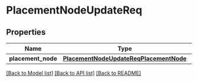 # PlacementNodeUpdateReq

## Properties
Name | Type | Description | Notes
------------ | ------------- | ------------- | -------------
**placement_node** | [**PlacementNodeUpdateReqPlacementNode**](PlacementNodeUpdateReqPlacementNode.md) |  | [optional] 

[[Back to Model list]](../README.md#documentation-for-models) [[Back to API list]](../README.md#documentation-for-api-endpoints) [[Back to README]](../README.md)


